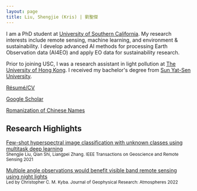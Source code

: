 ```yaml
---
layout: page
title: Liu, Shengjie (Kris) | 劉聖傑
---
```



I am a PhD student at [University of Southern California](https://usc.edu). My research interests include remote sensing, machine learning, and environment & sustainability. I develop advanced AI methods for processing Earth Observation data (AI4EO) and apply EO data for sustainability research. 

Prior to joining USC, I was a research assistant in light pollution at [The University of Hong Kong](https://hku.hk). I received my bachelor's degree from [Sun Yat-Sen University](https://sysu.edu.cn). 



[Résumé/CV](skrisliuCV.pdf)

[Google Scholar](https://scholar.google.com/citations?hl=en&user=D2ZRcjQAAAAJ)

[Romanization of Chinese Names](img/RomanizationChineseNames.png)

## Research Highlights

[Few-shot hyperspectral image classification with unknown classes using multitask deep learning](https://doi.org/10.1109/TGRS.2020.3018879)  
<sup>Shengjie Liu, Qian Shi, Liangpei Zhang. IEEE Transactions on Geoscience and Remote Sensing 2021</sup>

[Multiple angle observations would benefit visible band remote sensing using night lights](https://doi.org/10.1029/2021JD036382)  
<sup>Led by Christopher C. M. Kyba. Journal of Geophysical Research: Atmospheres 2022</sup>


